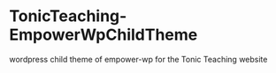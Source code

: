 # TonicTeaching-EmpowerWpChildTheme
wordpress child theme of empower-wp for the Tonic Teaching website
